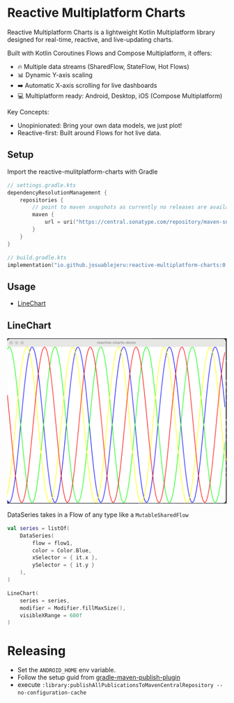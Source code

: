 # Reactive Multiplatform Charts

Reactive Multiplatform Charts is a lightweight Kotlin Multiplatform library designed for real-time, reactive, and live-updating charts.

Built with Kotlin Coroutines Flows and Compose Multiplatform, it offers:
- 🔥 Multiple data streams (SharedFlow, StateFlow, Hot Flows)
- 📊 Dynamic Y-axis scaling
- ➡️ Automatic X-axis scrolling for live dashboards
- 💻 Multiplatform ready: Android, Desktop, iOS (Compose Multiplatform)

Key Concepts:
- Unopinionated: Bring your own data models, we just plot!
- Reactive-first: Built around Flows for hot live data.

## Setup
Import the reactive-mulitplatform-charts with Gradle

```kotlin
// settings.gradle.kts
dependencyResolutionManagement {
    repositories {
        // point to maven snapshots as currently no releases are available
        maven {
            url = uri("https://central.sonatype.com/repository/maven-snapshots/")
        }
    }
}
```

```kotlin
// build.gradle.kts
implementation("io.github.josuablejeru:reactive-multiplatform-charts:0.1.0-SNAPSHOT")
```

## Usage
- [LineChart](#linechart)


## LineChart
![Line chart](/assets/LineChartDemo.png)

DataSeries takes in a Flow of any type like a `MutableSharedFlow`
```kotlin
val series = listOf(
    DataSeries(
        flow = flow1,
        color = Color.Blue,
        xSelector = { it.x },
        ySelector = { it.y }
    ),
)
```


```kotlin
LineChart(
    series = series,
    modifier = Modifier.fillMaxSize(),
    visibleXRange = 600f
)
```

# Releasing

- Set the `ANDROID_HOME` env variable.
- Follow the setup guid from [gradle-maven-publish-plugin](https://vanniktech.github.io/gradle-maven-publish-plugin/central/#secrets)
- execute `:library:publishAllPublicationsToMavenCentralRepository --no-configuration-cache`
